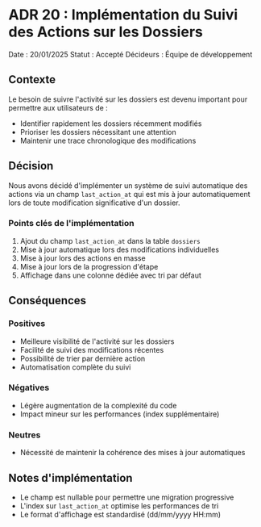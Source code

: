 # ADR 20 : Implémentation du Suivi des Actions sur les Dossiers

Date : 20/01/2025
Statut : Accepté
Décideurs : Équipe de développement

## Contexte
Le besoin de suivre l'activité sur les dossiers est devenu important pour permettre aux utilisateurs de :
- Identifier rapidement les dossiers récemment modifiés
- Prioriser les dossiers nécessitant une attention
- Maintenir une trace chronologique des modifications

## Décision
Nous avons décidé d'implémenter un système de suivi automatique des actions via un champ `last_action_at` qui est mis à jour automatiquement lors de toute modification significative d'un dossier.

### Points clés de l'implémentation
1. Ajout du champ `last_action_at` dans la table `dossiers`
2. Mise à jour automatique lors des modifications individuelles
3. Mise à jour lors des actions en masse
4. Mise à jour lors de la progression d'étape
5. Affichage dans une colonne dédiée avec tri par défaut

## Conséquences

### Positives
- Meilleure visibilité de l'activité sur les dossiers
- Facilité de suivi des modifications récentes
- Possibilité de trier par dernière action
- Automatisation complète du suivi

### Négatives
- Légère augmentation de la complexité du code
- Impact mineur sur les performances (index supplémentaire)

### Neutres
- Nécessité de maintenir la cohérence des mises à jour automatiques

## Notes d'implémentation
- Le champ est nullable pour permettre une migration progressive
- L'index sur `last_action_at` optimise les performances de tri
- Le format d'affichage est standardisé (dd/mm/yyyy HH:mm)
